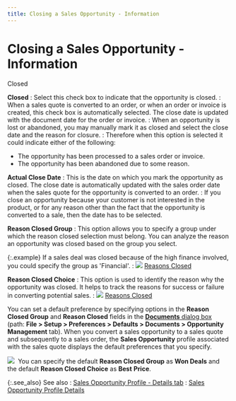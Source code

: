 ```yaml
---
title: Closing a Sales Opportunity - Information
---
```


# Closing a Sales Opportunity - Information


Closed


**Closed**
: Select this check box to indicate that the opportunity  is closed.
: When a sales quote is converted to an order, or  when an order or invoice is created, this check box is automatically selected.  The close date is updated with the document date for the order or invoice.
: When an opportunity is lost or abandoned, you may  manually mark it as closed and select the close date and the reason for  closure.
: Therefore when this option is selected it could  indicate either of the following:

- The opportunity  has been processed to a sales order or invoice.
- The opportunity  has been abandoned due to some reason.



**Actual Close Date**
: This is the date on which you mark the opportunity  as closed. The close date is automatically updated with the sales order  date when the sales quote for the opportunity is converted to an order.
: If you close an opportunity because your customer  is not interested in the product, or for any reason other than the fact  that the opportunity is converted to a sale, then the date has to be selected.


**[]()Reason Closed  Group**
: This option allows you to specify a group under  which the reason closed selection must belong. You can analyze the reason  an opportunity was closed based on the group you select.


{:.example}
If a sales deal was closed because of the  high finance involved, you could specify the group as 'Financial'.
: ![]({{site.sp_baseurl}}/img/lens.gif) [Reasons  Closed]({{site.sp_baseurl}}/opportunity-management/reasons-closed/reasons_closed_sales_opp.html)


**[]()Reason Closed Choice**
: This option is used to identify the reason why the  opportunity was closed. It helps to track the reasons for success or failure  in converting potential sales.
: ![]({{site.sp_baseurl}}/img/lens.gif) [Reasons  Closed]({{site.sp_baseurl}}/opportunity-management/reasons-closed/reasons_closed_sales_opp.html)


You can set a default preference by specifying options in the **Reason Closed Group** and **Reason 
 Closed** fields in the [**Documents** dialog box]({{site.bp_chm}}/misc/documents_dialog_box_sales_opportunity_tab.html) (path: **File &gt; Setup &gt; Preferences &gt; Defaults 
 &gt; Documents &gt; Opportunity** **Management**  tab). When you convert a sales opportunity to a sales quote and subsequently  to a sales order, the **Sales Opportunity**  profile associated with the sales quote displays the default preferences  that you specify.


![]({{site.sp_baseurl}}/img/example.gif)  You  can specify the default **Reason Closed 
 Group** as **Won Deals** and  the default **Reason Closed Choice** as  **Best** **Price**.


{:.see_also}
See also
: [Sales  Opportunity Profile - Details tab]({{site.sp_baseurl}}/opportunity-management/create-a-sales-opportunity/the_sales_opportunity_profile_details.html)
: [Sales  Opportunity Profile Details]({{site.sp_baseurl}}/opportunity-management/sales-opportunity-details/sales_opportunity_profile_details.html)
